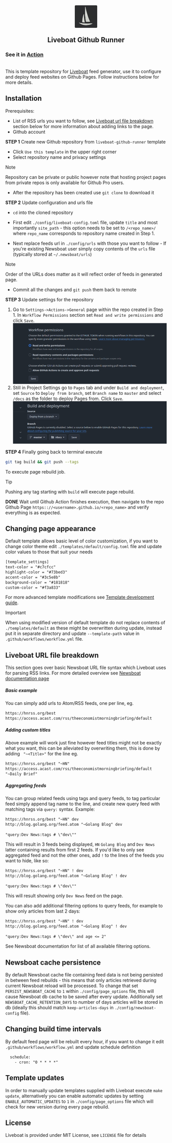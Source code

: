 <h2 align="center">
<img align="center" width="70" height="70" src="./assets/logo.png" alt="Liveboat"><br/>
<br/>
Liveboat Github Runner
</h2>


### See it in [Action](https://konrad.website/liveboat-github-runner)

<br/>
This is template repository for <a href="https://github.com/exaroth/liveboat">Liveboat</a> feed generator, use it to configure and deploy feed websites on Github Pages. Follow instructions below for more details.

## Installation

Prerequisites: 
- List of RSS urls you want to follow, see [Liveboat url file breakdown](#liveboat-url-file-breakdown) section below for more information about adding links to the page.
- Github account

__STEP 1__ Create new Github repository from `liveboat-github-runner` template

- Click `Use this template` in the upper right corner
- Select repository name and privacy settings

> [!NOTE]
> Repository can be private or public however note that hosting project pages from private repos is only available for Github Pro users.

- After the repository has been created use `git clone` to download it

__STEP 2__ Update configuration and urls file
- `cd` into the cloned repository
 
- First edit `./config/liveboat-config.toml` file, update `title` and most importantly `site_path` - this option needs to be set to `/<repo_name>/` where `repo_name` corresponds to repository name created in Step 1.

- Next replace feeds url in `./config/urls` with those you want to follow - If you're existing Newsboat user simply copy contents of the `urls` file (typically stored at `~/.newsboat/urls`)

> [!NOTE]
> Order of the URLs does matter as it will reflect order of feeds in generated page.

- Commit all the changes and `git push` them back to remote
 
__STEP 3__ Update settings for the repository

1. Go to `Settings->Actions->General` page within the repo created in Step 1. In `Workflow Permissions` section set `Read and write permissions` and click `Save`.
![screenshot1](./assets/screen1.png)
2. Still in Project Settings go to `Pages` tab and under `Build and deployment`, set `Source` to `Deploy from branch`, set `Branch name` to `master` and select `/docs` as the folder to deploy Pages from. Click `Save`.
![screenshot2](./assets/screen2.png)

__STEP 4__ Finally going back to terminal execute
``` sh
git tag build && git push --tags
```
To execute page rebuild job.

> [!TIP]
> Pushing any tag starting with `build` will execute page rebuild.

__DONE__ Wait until Github Action finishes execution, then navigate to the repo Github Page `https:://<username>.github.io/<repo_name>` and verify everything is as expected.

## Changing page appearance
Default template allows basic level of color customization, if you want to change color theme edit `./templates/default/config.toml` file and update color values to those that suit your needs

```
[template_settings]
text-color = "#c7cfcc"
highlight-color = "#73bed3"
accent-color = "#3c5e8b"
background-color = "#181818"
custom-color = "#f3a833"
```

For more advanced template modifications see [Template development guide](https://github.com/exaroth/liveboat/tree/develop/templates).

> [!IMPORTANT]
> When using modified version of default template do not replace contents of `./templates/default` as these might be overwritten during update, instead put it in separate directory and update `--template-path` value in `.github/workflows/workflow.yml` file.

## Liveboat URL file breakdown
This section goes over basic Newsboat URL file syntax which Liveboat uses for parsing RSS links. For more detailed overview see [Newsboat documentation page](https://newsboat.org/releases/2.10.2/docs/newsboat.html)

##### Basic example
You can simply add urls to Atom/RSS feeds, one per line, eg.
```
https://hnrss.org/best
https://access.acast.com/rss/theeconomistmorningbriefing/default
```
##### Adding custom titles
Above example will work just fine however feed titles might not be exactly what you want, this can be alleviated by overwriting them, this is done by adding ` "~<Title>"` for the line eg.
```
https://hnrss.org/best "~HN" 
https://access.acast.com/rss/theeconomistmorningbriefing/default "~Daily Brief"
```

##### Aggregating feeds
You can group related feeds using tags and query feeds, to tag particular feed simply append tag name to the line, and create new query feed with matching tags via `query:` syntax. Example:

```
https://hnrss.org/best "~HN" dev
http://blog.golang.org/feed.atom "~Golang Blog" dev

"query:Dev News:tags # \"dev\""
```
This will result in 3 feeds being displayed, `HN` `Golang Blog` and `Dev News` latter containing results from first 2 feeds. If you'd like to only see aggregated feed and not the other ones, add `!` to the lines of the feeds you want to hide, like so:

```
https://hnrss.org/best "~HN" ! dev
http://blog.golang.org/feed.atom "~Golang Blog" ! dev

"query:Dev News:tags # \"dev\""
```

This will result showing only `Dev News` feed on the page. 

You can also add additional filtering options to query feeds, for example to show only articles from last 2 days:

```
https://hnrss.org/best "~HN" ! dev
http://blog.golang.org/feed.atom "~Golang Blog" ! dev

"query:Dev News:tags # \"dev\" and age <= 2"
```
See Newsboat documentation for list of all available filtering options.

## Newsboat cache persistence

By default Newsboat cache file containing feed data is not being persisted in between feed rebuilds - this means that only articles retrieved during current Newsboat reload will be processed. To change that set `PERSIST_NEWSBOAT_CACHE` to `1` within `./config/page_options` file, this will cause Newsboat db cache to be saved after every update. Additionally set `NEWSBOAT_CACHE_RETENTION_DAYS` to number of days articles will be stored in db (ideally this should match `keep-articles-days` in `./config/newsboat-config` file).

## Changing build time intervals
By default feed page will be rebuilt every hour, if you want to change it edit `.github/workflows/workflow.yml` and update schedule definition
```
  schedule:
    - cron: "0 * * * *"

```
## Template updates

In order to manually update templates supplied with Liveboat execute `make update`, alternatively you can enable automatic updates by setting `ENABLE_AUTOMATIC_UPDATES` to `1` in `./config/page_options` file which will check for new version during every page rebuild.

## License
Liveboat is provided under MIT License, see `LICENSE` file for details

